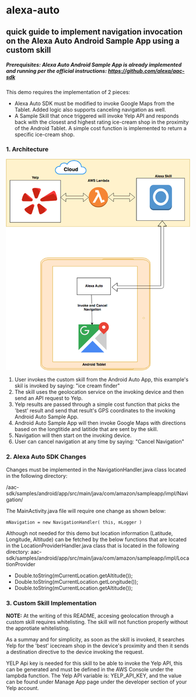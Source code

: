 # alexa-auto

## quick guide to implement navigation invocation on the Alexa Auto Android Sample App using a custom skill


##### Prerequisites: Alexa Auto Android Sample App is already implemented and running per the official instructions:  https://github.com/alexa/aac-sdk


This demo requires the implementation of 2 pieces:

- Alexa Auto SDK must be modified to invoke Google Maps from the Tablet. Added logic also supports canceling navigation as well.
-  A Sample Skill that once triggered will invoke Yelp API and responds back with the closest and highest rating ice-cream shop in the proximity of the Android Tablet. A simple cost function is implemented to return a specific ice-cream shop.



### 1. Architecture

![highlevel architecture](Resources/skill-routing-invoke.png)

1. User invokes the custom skill from the Android Auto App, this example's skil is invoked by saying: "ice cream finder"
2. The skill uses the geolocation service on the invoking device and then send an API request to Yelp.
3. Yelp results are passed through a simple cost function that picks the 'best' result and send that result's GPS coordinates to the invoking Android Auto Sample App.
4. Android Auto Sample App will then invoke Google Maps with directions based on the longtitide and latitide that are sent by the skill.
5. Navigation will then start on the invoking device.
6. User can cancel navigation at any time by saying: "Cancel Navigation"


### 2. Alexa Auto SDK Changes

Changes must be implemented in the NavigationHandler.java class located in the following directory:

/aac-sdk/samples/android/app/src/main/java/com/amazon/sampleapp/impl/Navigation/



The MainActivity.java file will require one change as shown below:

```
mNavigation = new NavigationHandler( this, mLogger )
```



Although not needed for this demo but location information (Latitude, Longitude, Altitude) can be fetched by the below functions that are located in the LocationProviderHandler.java class that is located in the following directory:
aac-sdk/samples/android/app/src/main/java/com/amazon/sampleapp/impl/LocationProvider

- Double.toString(mCurrentLocation.getAltitude());
- Double.toString(mCurrentLocation.getLongitude());
- Double.toString(mCurrentLocation.getAltitude());



### 3. Custom Skill Implementation
**NOTE:** At the writing of this README, accesing geolocation through a custom skill requires whitelisting. The skill will not function properly without the approtiate whitelisting.

As a summay and for simplicity, as soon as the skill is invoked, it searches Yelp for the 'best' icecream shop in the device's proximity and then it sends a destination directive to the device invoking the request.

YELP Api key is needed for this skill to be able to invoke the Yelp API, this can be generated and must be defined in the AWS Console under the lampbda function. The Yelp API variable is: YELP_API_KEY, and the value can be found under Manage App page under the developer section of your Yelp account.
